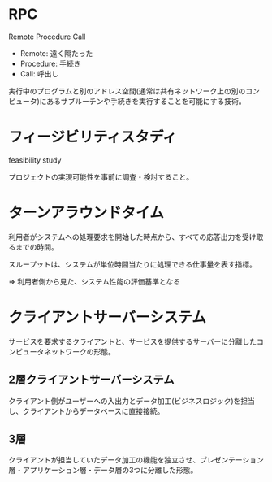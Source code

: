 # RPC

Remote Procedure Call

- Remote: 遠く隔たった  
- Procedure: 手続き
- Call: 呼出し

実行中のプログラムと別のアドレス空間(通常は共有ネットワーク上の別のコンピュータ)にあるサブルーチンや手続きを実行することを可能にする技術。

# フィージビリティスタディ

feasibility study

プロジェクトの実現可能性を事前に調査・検討すること。

# ターンアラウンドタイム

利用者がシステムへの処理要求を開始した時点から、すべての応答出力を受け取るまでの時間。

スループットは、システムが単位時間当たりに処理できる仕事量を表す指標。

=> 利用者側から見た、システム性能の評価基準となる

# クライアントサーバーシステム

サービスを要求するクライアントと、サービスを提供するサーバーに分離したコンピュータネットワークの形態。

## 2層クライアントサーバーシステム

クライアント側がユーザーへの入出力とデータ加工(ビジネスロジック)を担当し、クライアントからデータベースに直接接続。

## 3層

クライアントが担当していたデータ加工の機能を独立させ、プレゼンテーション層・アプリケーション層・データ層の3つに分離した形態。


